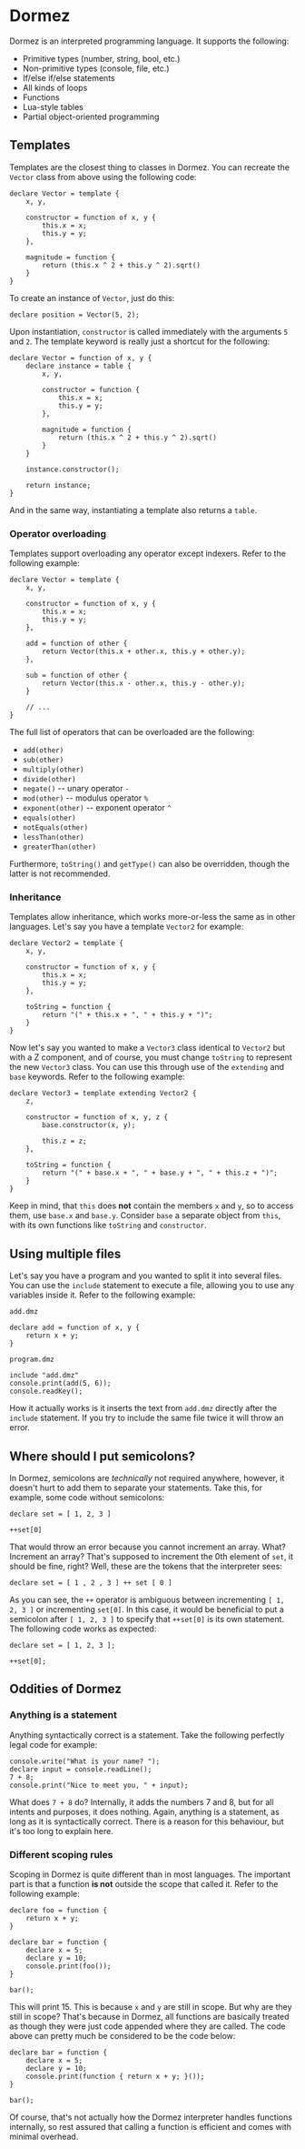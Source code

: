 # Dormez
Dormez is an interpreted programming language. It supports the following:
* Primitive types (number, string, bool, etc.)
* Non-primitive types (console, file, etc.)
* If/else if/else statements
* All kinds of loops
* Functions
* Lua-style tables
* Partial object-oriented programming

## Templates
Templates are the closest thing to classes in Dormez. You can recreate the `Vector` class from above using the following code:

    declare Vector = template {
        x, y,
        
        constructor = function of x, y {
            this.x = x;
            this.y = y;
        },
        
        magnitude = function {
            return (this.x ^ 2 + this.y ^ 2).sqrt()
        }
    }

To create an instance of `Vector`, just do this:

    declare position = Vector(5, 2);
    
Upon instantiation, `constructor` is called immediately with the arguments `5` and `2`. The template keyword is really just a shortcut for the following:

    declare Vector = function of x, y {
        declare instance = table {
            x, y,

            constructor = function {
                this.x = x;
                this.y = y;
            },

            magnitude = function {
                return (this.x ^ 2 + this.y ^ 2).sqrt()
            }
        }
        
        instance.constructor();
        
        return instance;
    }

And in the same way, instantiating a template also returns a `table`.

### Operator overloading
Templates support overloading any operator except indexers. Refer to the following example:

    declare Vector = template {
        x, y,
        
        constructor = function of x, y {
            this.x = x;
            this.y = y;
        },
        
        add = function of other {
            return Vector(this.x + other.x, this.y + other.y);
        },
        
        sub = function of other {
            return Vector(this.x - other.x, this.y - other.y);
        }
        
        // ...
    }

The full list of operators that can be overloaded are the following:
* `add(other)`
* `sub(other)`
* `multiply(other)`
* `divide(other)`
* `negate()` -- unary operator `-`
* `mod(other)` -- modulus operator `%`
* `exponent(other)` -- exponent operator `^`
* `equals(other)`
* `notEquals(other)`
* `lessThan(other)`
* `greaterThan(other)`

Furthermore, `toString()` and `getType()` can also be overridden, though the latter is not recommended.

### Inheritance
Templates allow inheritance, which works more-or-less the same as in other languages. Let's say you have a template `Vector2` for example:

    declare Vector2 = template {
        x, y,

        constructor = function of x, y {
            this.x = x;
            this.y = y;
        },

        toString = function {
            return "(" + this.x + ", " + this.y + ")";
        }
    }

Now let's say you wanted to make a `Vector3` class identical to `Vector2` but with a Z component, and of course, you must change `toString` to represent the new `Vector3` class. You can use this through use of the `extending` and `base` keywords. Refer to the following example:

    declare Vector3 = template extending Vector2 {
        z,

        constructor = function of x, y, z {
            base.constructor(x, y);

            this.z = z;
        },

        toString = function {
            return "(" + base.x + ", " + base.y + ", " + this.z + ")";
        }
    }

Keep in mind, that `this` does **not** contain the members `x` and `y`, so to access them, use `base.x` and `base.y`. Consider `base` a separate object from `this`, with its own functions like `toString` and `constructor`.

## Using multiple files
Let's say you have a program and you wanted to split it into several files. You can use the `include` statement to execute a file, allowing you to use any variables inside it. Refer to the following example:

`add.dmz`

    declare add = function of x, y {
        return x + y;
    }
    
`program.dmz`

    include "add.dmz"
    console.print(add(5, 6));
    console.readKey();

How it actually works is it inserts the text from `add.dmz` directly after the `include` statement. If you try to include the same file twice it will throw an error.

## Where should I put semicolons?
In Dormez, semicolons are *technically* not required anywhere, however, it doesn't hurt to add them to separate your statements. Take this, for example, some code without semicolons:

    declare set = [ 1, 2, 3 ]
    
    ++set[0]
    
That would throw an error because you cannot increment an array. What? Increment an array? That's supposed to increment the 0th element of `set`, it should be fine, right? Well, these are the tokens that the interpreter sees:

    declare set = [ 1 , 2 , 3 ] ++ set [ 0 ]

As you can see, the `++` operator is ambiguous between incrementing `[ 1, 2, 3 ]` or incrementing `set[0]`. In this case, it would be beneficial to put a semicolon after `[ 1, 2, 3 ]` to specify that `++set[0]` is its own statement. The following code works as expected:

    declare set = [ 1, 2, 3 ];
    
    ++set[0];

## Oddities of Dormez

### Anything is a statement
Anything syntactically correct is a statement. Take the following perfectly legal code for example:

    console.write("What is your name? ");
    declare input = console.readLine();
    7 + 8;
    console.print("Nice to meet you, " + input);
    
What does `7 + 8` do? Internally, it adds the numbers 7 and 8, but for all intents and purposes, it does nothing. Again, anything is a statement, as long as it is syntactically correct. There is a reason for this behaviour, but it's too long to explain here.

### Different scoping rules

Scoping in Dormez is quite different than in most languages. The important part is that a function **is not** outside the scope that called it. Refer to the following example:

    
    declare foo = function {
        return x + y;
    }
    
    declare bar = function {
        declare x = 5;
        declare y = 10;
        console.print(foo());
    }
    
    bar();
    
This will print 15. This is because `x` and `y` are still in scope. But why are they still in scope? That's because in Dormez, all functions are basically treated as though they were just code appended where they are called. The code above can pretty much be considered to be the code below:

    declare bar = function {
        declare x = 5;
        declare y = 10;
        console.print(function { return x + y; }());
    }
    
    bar();
    
Of course, that's not actually how the Dormez interpreter handles functions internally, so rest assured that calling a function is efficient and comes with minimal overhead.

